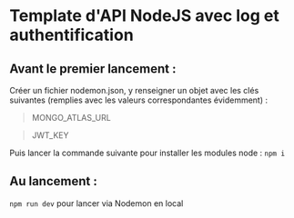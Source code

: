 # Template d'API NodeJS avec log et authentification

## Avant le premier lancement :

Créer un fichier nodemon.json, y renseigner un objet avec les clés suivantes (remplies avec les valeurs correspondantes évidemment) :

> MONGO_ATLAS_URL

> JWT_KEY

Puis lancer la commande suivante pour installer les modules node : `npm i`

## Au lancement :

`npm run dev` pour lancer via Nodemon en local
